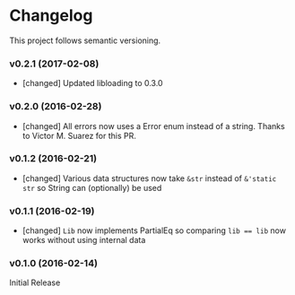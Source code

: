 # Changelog

This project follows semantic versioning.

### v0.2.1 (2017-02-08)

- [changed] Updated libloading to 0.3.0

### v0.2.0 (2016-02-28)

- [changed] All errors now uses a Error enum instead of a string. Thanks to Victor M. Suarez for this PR.

### v0.1.2 (2016-02-21)

- [changed] Various data structures now take ```&str``` instead of ```&'static str``` so String can (optionally) be used

### v0.1.1 (2016-02-19)

- [changed] ```Lib``` now implements PartialEq so comparing ```lib == lib``` now works without using internal data

### v0.1.0 (2016-02-14)

Initial Release

